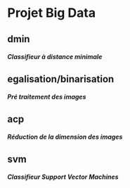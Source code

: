 # **Projet Big Data**
  
## **dmin**
##### Classifieur à distance minimale
## **egalisation/binarisation**
##### Pré traitement des images
## **acp**
##### Réduction de la dimension des images
## **svm**
##### Classifieur Support Vector Machines
  

